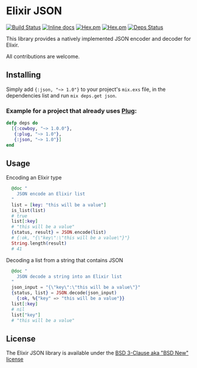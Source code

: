 # Elixir JSON

[![Build Status](https://travis-ci.org/cblage/elixir-json.svg?branch=master)](https://travis-ci.org/cblage/elixir-json) [![Inline docs](http://inch-ci.org/github/cblage/elixir-json.svg)](http://inch-ci.org/github/cblage/elixir-json) [![Hex.pm](https://img.shields.io/hexpm/v/json.svg?style=flat-square)](https://hex.pm/packages/json)
                                                                                                                                                                                                                                         [![Hex.pm](https://img.shields.io/hexpm/dt/json.svg?style=flat-square)](https://hex.pm/packages/json) [![Deps Status](https://beta.hexfaktor.org/badge/all/github/cblage/elixir-json.svg)](https://beta.hexfaktor.org/github/cblage/elixir-json)  

This library provides a natively implemented JSON encoder and decoder for Elixir.

All contributions are welcome.
## Installing

Simply add ```{:json, "~> 1.0"}``` to your project's ```mix.exs``` file, in the dependencies list and run ```mix deps.get json```.

### Example for a project that already uses [Plug](https://github.com/elixir-plug/plug):
```elixir
defp deps do
  [{:cowboy, "~> 1.0.0"},
   {:plug, "~> 1.0"},
   {:json, "~> 1.0"}]
end
```

## Usage

Encoding an Elixir type
```elixir
  @doc "
	JSON encode an Elixir list
  "	
  list = [key: "this will be a value"]
  is_list(list)
  # true
  list[:key]
  # "this will be a value"
  {status, result} = JSON.encode(list)
  # {:ok, "{\"key\":\"this will be a value\"}"}
  String.length(result)
  # 41
```

Decoding a list from a string that contains JSON
```elixir
  @doc "
	JSON decode a string into an Elixir list
  "
  json_input = "{\"key\":\"this will be a value\"}"
  {status, list} = JSON.decode(json_input)
	{:ok, %{"key" => "this will be a value"}}
  list[:key]
  # nil
  list["key"]
  # "this will be a value"
```

## License
The Elixir JSON library is available under the [BSD 3-Clause aka "BSD New" license](http://www.tldrlegal.com/l/BSD3)
